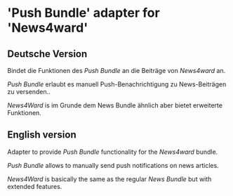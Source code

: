# 'Push Bundle' adapter for 'News4ward'

## Deutsche Version

Bindet die Funktionen des *Push Bundle* an die Beiträge von *News4ward* an.

*Push Bundle* erlaubt es manuell Push-Benachrichtigung zu News-Beiträgen zu versenden..

*News4Ward* is im Grunde dem News Bundle ähnlich aber bietet erweiterte Funktionen.

## English version

Adapter to provide *Push Bundle* functionality for the *News4ward* bundle.

*Push Bundle* allows to manually send push notifications on news articles.

*News4Ward* is basically the same as the regular *News Bundle* but with extended features.

